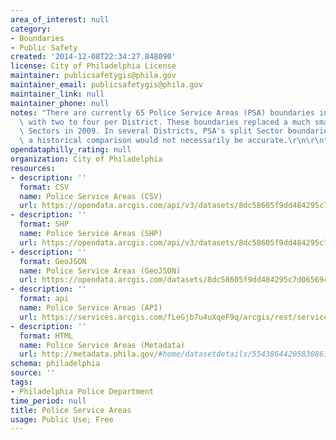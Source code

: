 ```yaml
---
area_of_interest: null
category:
- Boundaries
- Public Safety
created: '2014-12-08T22:34:27.848090'
license: City of Philadelphia License
maintainer: publicsafetygis@phila.gov
maintainer_email: publicsafetygis@phila.gov
maintainer_link: null
maintainer_phone: null
notes: "There are currently 65 Police Service Areas (PSA) boundaries in Philadelphia\
  \ with two to four per District. These boundaries replaced a much smaller boundary,\
  \ Sectors in 2009. In several Districts, PSA's split Sector boundaries and therefore\
  \ a historical comparison would not necessarily be accurate.\r\n\r\n"
opendataphilly_rating: null
organization: City of Philadelphia
resources:
- description: ''
  format: CSV
  name: Police Service Areas (CSV)
  url: https://opendata.arcgis.com/api/v3/datasets/8dc58605f9dd484295c7d065694cdc0f_0/downloads/data?format=csv&spatialRefId=4326
- description: ''
  format: SHP
  name: Police Service Areas (SHP)
  url: https://opendata.arcgis.com/api/v3/datasets/8dc58605f9dd484295c7d065694cdc0f_0/downloads/data?format=shp&spatialRefId=4326
- description: ''
  format: GeoJSON
  name: Police Service Areas (GeoJSON)
  url: https://opendata.arcgis.com/datasets/8dc58605f9dd484295c7d065694cdc0f_0.geojson
- description: ''
  format: api
  name: Police Service Areas (API)
  url: https://services.arcgis.com/fLeGjb7u4uXqeF9q/arcgis/rest/services/Boundaries_PSA/FeatureServer/0/query?outFields=*&where=1%3D1
- description: ''
  format: HTML
  name: Police Service Areas (Metadata)
  url: http://metadata.phila.gov/#home/datasetdetails/5543864420583086178c4e75/representationdetails/55438a809b989a05172d0cf4/
schema: philadelphia
source: ''
tags:
- Philadelphia Police Department
time_period: null
title: Police Service Areas
usage: Public Use; Free
---
```

